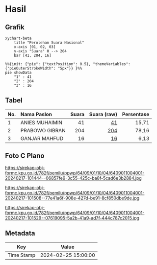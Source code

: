 # Hasil

## Grafik

```mermaid
xychart-beta
    title "Perolehan Suara Nasional"
    x-axis [01, 02, 03]
    y-axis "Suara" 0 --> 204
    bar [41, 204, 16]
```

```mermaid
%%{init: {"pie": {"textPosition": 0.5}, "themeVariables": {"pieOuterStrokeWidth": "5px"}} }%%
pie showData
    "1" : 41
    "2" : 204
    "3" : 16
```

## Tabel

| No. | Nama Paslon    | Suara | Suara (raw) | Persentase |
|:--- |:-------------- | -----:| -----------:| ----------:|
| 1   | ANIES MUHAIMIN | 41    | [41][p-1]   | 15,71      |
| 2   | PRABOWO GIBRAN | 204   | [204][p-2]  | 78,16      |
| 3   | GANJAR MAHFUD  | 16    | [16][p-3]   | 6,13       |


[p-1]: https://github.com/gigit-pemilu/pemilu-2024/blob/main/pilpres/hitung-suara/sub/64-kalimantan-timur/sub/09-penajam-paser-utara/sub/01-penajam/sub/1004-lawe-lawe/sub/001-tps/sub/paslon-1.txt
[p-2]: https://github.com/gigit-pemilu/pemilu-2024/blob/main/pilpres/hitung-suara/sub/64-kalimantan-timur/sub/09-penajam-paser-utara/sub/01-penajam/sub/1004-lawe-lawe/sub/001-tps/sub/paslon-2.txt
[p-3]: https://github.com/gigit-pemilu/pemilu-2024/blob/main/pilpres/hitung-suara/sub/64-kalimantan-timur/sub/09-penajam-paser-utara/sub/01-penajam/sub/1004-lawe-lawe/sub/001-tps/sub/paslon-3.txt

## Foto C Plano

https://sirekap-obj-formc.kpu.go.id/782f/pemilu/ppwp/64/09/01/10/04/6409011004001-20240217-101444--06857fe9-3c55-425c-ba8f-5cad6e3b2884.jpg

https://sirekap-obj-formc.kpu.go.id/782f/pemilu/ppwp/64/09/01/10/04/6409011004001-20240217-101508--77e41a6f-908e-427d-be91-8cf850dbe9de.jpg

https://sirekap-obj-formc.kpu.go.id/782f/pemilu/ppwp/64/09/01/10/04/6409011004001-20240217-101529--07619095-5a2b-41a9-ad7f-444c787c2015.jpg


## Metadata

| Key        | Value               |
| ---------- | ------------------- |
| Time Stamp | 2024-02-25 15:00:00 |



